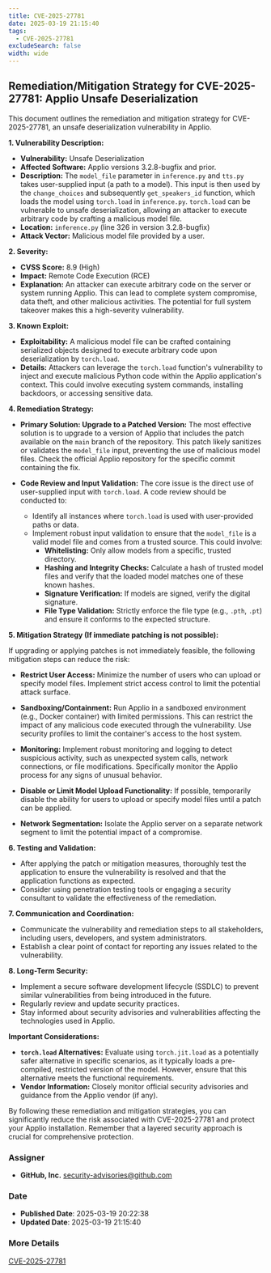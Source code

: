 ```yaml
---
title: CVE-2025-27781
date: 2025-03-19 21:15:40
tags:
  - CVE-2025-27781
excludeSearch: false
width: wide
---
```


## Remediation/Mitigation Strategy for CVE-2025-27781: Applio Unsafe Deserialization

This document outlines the remediation and mitigation strategy for CVE-2025-27781, an unsafe deserialization vulnerability in Applio.

**1. Vulnerability Description:**

*   **Vulnerability:** Unsafe Deserialization
*   **Affected Software:** Applio versions 3.2.8-bugfix and prior.
*   **Description:** The `model_file` parameter in `inference.py` and `tts.py`  takes user-supplied input (a path to a model). This input is then used by the `change_choices` and subsequently `get_speakers_id` function, which loads the model using `torch.load` in `inference.py`.  `torch.load` can be vulnerable to unsafe deserialization, allowing an attacker to execute arbitrary code by crafting a malicious model file.
*   **Location:**  `inference.py` (line 326 in version 3.2.8-bugfix)
*   **Attack Vector:** Malicious model file provided by a user.

**2. Severity:**

*   **CVSS Score:** 8.9 (High)
*   **Impact:** Remote Code Execution (RCE)
*   **Explanation:** An attacker can execute arbitrary code on the server or system running Applio. This can lead to complete system compromise, data theft, and other malicious activities.  The potential for full system takeover makes this a high-severity vulnerability.

**3. Known Exploit:**

*   **Exploitability:** A malicious model file can be crafted containing serialized objects designed to execute arbitrary code upon deserialization by `torch.load`.
*   **Details:**  Attackers can leverage the `torch.load` function's vulnerability to inject and execute malicious Python code within the Applio application's context. This could involve executing system commands, installing backdoors, or accessing sensitive data.

**4. Remediation Strategy:**

*   **Primary Solution: Upgrade to a Patched Version:** The most effective solution is to upgrade to a version of Applio that includes the patch available on the `main` branch of the repository.  This patch likely sanitizes or validates the `model_file` input, preventing the use of malicious model files.  Check the official Applio repository for the specific commit containing the fix.

*   **Code Review and Input Validation:** The core issue is the direct use of user-supplied input with `torch.load`. A code review should be conducted to:
    *   Identify all instances where `torch.load` is used with user-provided paths or data.
    *   Implement robust input validation to ensure that the `model_file` is a valid model file and comes from a trusted source.  This could involve:
        *   **Whitelisting:** Only allow models from a specific, trusted directory.
        *   **Hashing and Integrity Checks:** Calculate a hash of trusted model files and verify that the loaded model matches one of these known hashes.
        *   **Signature Verification:** If models are signed, verify the digital signature.
        *   **File Type Validation:**  Strictly enforce the file type (e.g., `.pth`, `.pt`) and ensure it conforms to the expected structure.

**5. Mitigation Strategy (If immediate patching is not possible):**

If upgrading or applying patches is not immediately feasible, the following mitigation steps can reduce the risk:

*   **Restrict User Access:** Minimize the number of users who can upload or specify model files.  Implement strict access control to limit the potential attack surface.

*   **Sandboxing/Containment:**  Run Applio in a sandboxed environment (e.g., Docker container) with limited permissions.  This can restrict the impact of any malicious code executed through the vulnerability.  Use security profiles to limit the container's access to the host system.

*   **Monitoring:** Implement robust monitoring and logging to detect suspicious activity, such as unexpected system calls, network connections, or file modifications.  Specifically monitor the Applio process for any signs of unusual behavior.

*   **Disable or Limit Model Upload Functionality:** If possible, temporarily disable the ability for users to upload or specify model files until a patch can be applied.

*   **Network Segmentation:** Isolate the Applio server on a separate network segment to limit the potential impact of a compromise.

**6. Testing and Validation:**

*   After applying the patch or mitigation measures, thoroughly test the application to ensure the vulnerability is resolved and that the application functions as expected.
*   Consider using penetration testing tools or engaging a security consultant to validate the effectiveness of the remediation.

**7. Communication and Coordination:**

*   Communicate the vulnerability and remediation steps to all stakeholders, including users, developers, and system administrators.
*   Establish a clear point of contact for reporting any issues related to the vulnerability.

**8. Long-Term Security:**

*   Implement a secure software development lifecycle (SSDLC) to prevent similar vulnerabilities from being introduced in the future.
*   Regularly review and update security practices.
*   Stay informed about security advisories and vulnerabilities affecting the technologies used in Applio.

**Important Considerations:**

*   **`torch.load` Alternatives:** Evaluate using `torch.jit.load` as a potentially safer alternative in specific scenarios, as it typically loads a pre-compiled, restricted version of the model.  However, ensure that this alternative meets the functional requirements.
*   **Vendor Information:**  Closely monitor official security advisories and guidance from the Applio vendor (if any).

By following these remediation and mitigation strategies, you can significantly reduce the risk associated with CVE-2025-27781 and protect your Applio installation. Remember that a layered security approach is crucial for comprehensive protection.

### Assigner
- **GitHub, Inc.** <security-advisories@github.com>

### Date
- **Published Date**: 2025-03-19 20:22:38
- **Updated Date**: 2025-03-19 21:15:40

### More Details
[CVE-2025-27781](https://www.cvedetails.com/cve/CVE-2025-27781)